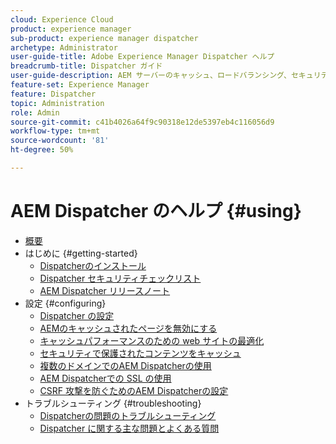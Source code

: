 ```yaml
---
cloud: Experience Cloud
product: experience manager
sub-product: experience manager dispatcher
archetype: Administrator
user-guide-title: Adobe Experience Manager Dispatcher ヘルプ
breadcrumb-title: Dispatcher ガイド
user-guide-description: AEM サーバーのキャッシュ、ロードバランシング、セキュリティの向上に Dispatcher を使用する方法について説明します。
feature-set: Experience Manager
feature: Dispatcher
topic: Administration
role: Admin
source-git-commit: c41b4026a64f9c90318e12de5397eb4c116056d9
workflow-type: tm+mt
source-wordcount: '81'
ht-degree: 50%

---
```



# AEM Dispatcher のヘルプ {#using}

+ [概要](dispatcher.md)
+ はじめに {#getting-started}
   + [Dispatcherのインストール](dispatcher-install.md)
   + [Dispatcher セキュリティチェックリスト](security-checklist.md)
   + [AEM Dispatcher リリースノート](release-notes.md)
+ 設定 {#configuring}
   + [Dispatcher の設定](dispatcher-configuration.md)
   + [AEMのキャッシュされたページを無効にする](page-invalidate.md)
   + [ キャッシュパフォーマンスのための web サイトの最適化 ](https://experienceleague.adobe.com/ja/docs/experience-manager-65/content/implementing/deploying/configuring/configuring-performance)
   + [セキュリティで保護されたコンテンツをキャッシュ](permissions-cache.md)
   + [複数のドメインでのAEM Dispatcherの使用](dispatcher-domains.md)
   + [AEM Dispatcherでの SSL の使用](dispatcher-ssl.md)
   + [CSRF 攻撃を防ぐためのAEM Dispatcherの設定](configuring-dispatcher-to-prevent-csrf.md)
+ トラブルシューティング {#troubleshooting}
   + [Dispatcherの問題のトラブルシューティング](dispatcher-troubleshooting.md)
   + [Dispatcher に関する主な問題とよくある質問](dispatcher-faq.md)

